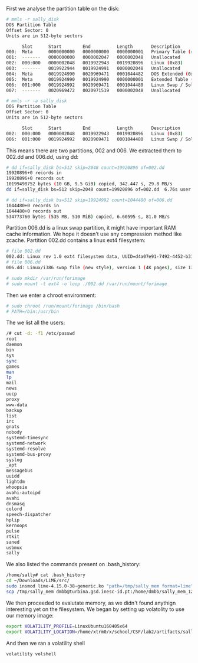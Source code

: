 First we analyse the partition table on the disk:

```sh
# mmls -r sally_disk
DOS Partition Table
Offset Sector: 0
Units are in 512-byte sectors

      Slot      Start        End          Length       Description
000:  Meta      0000000000   0000000000   0000000001   Primary Table (#0)
001:  -------   0000000000   0000002047   0000002048   Unallocated
002:  000:000   0000002048   0019922943   0019920896   Linux (0x83)
003:  -------   0019922944   0019924991   0000002048   Unallocated
004:  Meta      0019924990   0020969471   0001044482   DOS Extended (0x05)
005:  Meta      0019924990   0019924990   0000000001   Extended Table (#1)
006:  001:000   0019924992   0020969471   0001044480   Linux Swap / Solaris x86 (0x82)
007:  -------   0020969472   0020971519   0000002048   Unallocated
```

```sh
# mmls -r -a sally_disk
DOS Partition Table
Offset Sector: 0
Units are in 512-byte sectors

      Slot      Start        End          Length       Description
002:  000:000   0000002048   0019922943   0019920896   Linux (0x83)
006:  001:000   0019924992   0020969471   0001044480   Linux Swap / Solaris x86 (0x82)
```

This means there are two partitions, 002 and 006. We extracted them to 002.dd and 006.dd, using dd:
```sh
# dd if=sally_disk bs=512 skip=2048 count=19920896 of=002.dd
19920896+0 records in
19920896+0 records out
10199498752 bytes (10 GB, 9.5 GiB) copied, 342.447 s, 29.8 MB/s
dd if=sally_disk bs=512 skip=2048 count=19920896 of=002.dd  6.76s user 42.47s system 14% cpu 5:42.45 total

# dd if=sally_disk bs=512 skip=19924992 count=1044480 of=006.dd
1044480+0 records in
1044480+0 records out
534773760 bytes (535 MB, 510 MiB) copied, 6.60595 s, 81.0 MB/s

```

Partition 006.dd is a linux swap partition, it might have important RAM cache information. We hope it doesn't use any compression method like zcache.
Partition 002.dd contains a linux ext4 filesystem:

```sh
# file 002.dd 
002.dd: Linux rev 1.0 ext4 filesystem data, UUID=d4a07e91-7492-4452-b318-8ec8ec4cb46b (extents) (large files) (huge files)
# file 006.dd 
006.dd: Linux/i386 swap file (new style), version 1 (4K pages), size 130559 pages, no label, UUID=0e048a98-5e7d-4d76-a27d-ae75a92b558a
```

```sh
# sudo mkdir /var/run/forimage
# sudo mount -t ext4 -o loop ./002.dd /var/run/mount/forimage
```

Then we enter a chroot environment:
```sh
# sudo chroot /run/mount/forimage /bin/bash
# PATH=/bin:/usr/bin
```

The we list all the users:
```sh
/# cut -d: -f1 /etc/passwd
root
daemon
bin
sys
sync
games
man
lp
mail
news
uucp
proxy
www-data
backup
list
irc
gnats
nobody
systemd-timesync
systemd-network
systemd-resolve
systemd-bus-proxy
syslog
_apt
messagebus
uuidd
lightdm
whoopsie
avahi-autoipd
avahi
dnsmasq
colord
speech-dispatcher
hplip
kernoops
pulse
rtkit
saned
usbmux
sally
```


We also listed the commands present on .bash_history:
```sh
/home/sally# cat .bash_history 
cd ~/Downloads/LiME/src/
sudo insmod lime-4.15.0-38-generic.ko "path=/tmp/sally_mem format=lime"
scp /tmp/sally_mem dmbb@turbina.gsd.inesc-id.pt:/home/dmbb/sally_mem_12
```

We then proceeded to evalutate memory, as we didn't found anythign interesting yet on the filesystem. We began by setting up volatolity to use our memory image:
```sh
export VOLATILITY_PROFILE=LinuxUbuntu160405x64
export VOLATILITY_LOCATION=/home/xtrm0/x/school/CSF/lab2/artifacts/sally_mem
```
And then we ran a volatility shell
```
volatility volshell
```